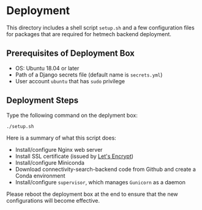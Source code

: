 # Deployment

This directory includes a shell script `setup.sh` and a few configuration files for packages that are required for hetmech backend deployment.

## Prerequisites of Deployment Box

- OS: Ubuntu 18.04 or later
- Path of a Django secrets file (default name is `secrets.yml`)
- User account `ubuntu` that has `sudo` privilege

## Deployment Steps

Type the following command on the deplyment box:

```shell
./setup.sh
```

Here is a summary of what this script does:

- Install/configure Nginx web server
- Install SSL certificate (issued by [Let's Encrypt](https://letsencrypt.org/))
- Install/configure Miniconda
- Download connectivity-search-backend code from Github and create a Conda environment
- Install/configure `supervisor`, which manages `Gunicorn` as a daemon

Please reboot the deployment box at the end to ensure that the new configurations will become effective.

